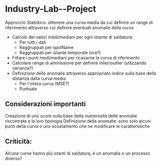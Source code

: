 # Industry-Lab--Project

Approccio Statistico: ottenere una curva media da cui definire un range di riferimento attraverso cui definire eventuali anomalie della curva
- Calcolo dei valori medi/mediani per ogni istante di saldatura:
  - Per tutti i dati
  - Raggruppati per spotName
  - Raggruppati per istante temporale (ora?)
 - Fittare i punti medi/mediani per ricavarne la curva di riferimento
 - Calcolare range di ammissione per definire inlier/outlier (utlizzando varianza?)
 - Definizione delle anomalie attraverso appropriato indice sulla base della distanza dalla curva media
    - Per l'intera curva (MSE?)
    - Puntuale
  
## Considerazioni importanti
Creazione di uno score sulla base della numerosità delle anomalie riscontrate e la loro tipologia
Definizione delle anomalie: sono solo alcuni punti della curva o uno scostamento che ne modificare le caratteristiche

## Criticità:
Alcune curve hanno più istanti di saldatura, è un anomalia o un processo diverso?
